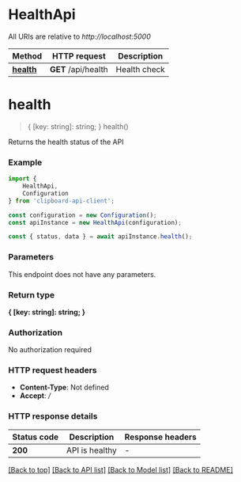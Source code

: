 # HealthApi

All URIs are relative to *http://localhost:5000*

|Method | HTTP request | Description|
|------------- | ------------- | -------------|
|[**health**](#health) | **GET** /api/health | Health check|

# **health**
> { [key: string]: string; } health()

Returns the health status of the API

### Example

```typescript
import {
    HealthApi,
    Configuration
} from 'clipboard-api-client';

const configuration = new Configuration();
const apiInstance = new HealthApi(configuration);

const { status, data } = await apiInstance.health();
```

### Parameters
This endpoint does not have any parameters.


### Return type

**{ [key: string]: string; }**

### Authorization

No authorization required

### HTTP request headers

 - **Content-Type**: Not defined
 - **Accept**: */*


### HTTP response details
| Status code | Description | Response headers |
|-------------|-------------|------------------|
|**200** | API is healthy |  -  |

[[Back to top]](#) [[Back to API list]](../README.md#documentation-for-api-endpoints) [[Back to Model list]](../README.md#documentation-for-models) [[Back to README]](../README.md)

